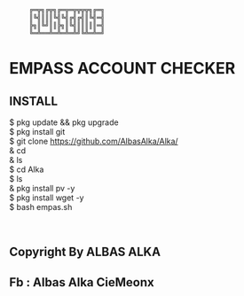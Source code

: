          ╔═╦╗╔╦╗╔═╦═╦╦╦╦╗╔═╗
         ║╚╣║║║╚╣╚╣╔╣╔╣║╚╣═╣
         ╠╗║╚╝║║╠╗║╚╣║║║║║═╣
         ╚═╩══╩═╩═╩═╩╝╚╩═╩═╝

# EMPASS ACCOUNT CHECKER

## INSTALL<br />
$ pkg update && pkg upgrade<br/>
$ pkg install git<br/>
$ git clone https://github.com/AlbasAlka/Alka/<br/>
& cd<br/>
& ls<br/>
$ cd Alka<br/>
$ ls<br/>
& pkg install pv -y<br/>
$ pkg install wget -y<br/>
$ bash empas.sh<br/>

<br/>

##  Copyright By ALBAS ALKA<br/>
##  Fb : Albas Alka CieMeonx<br/>

